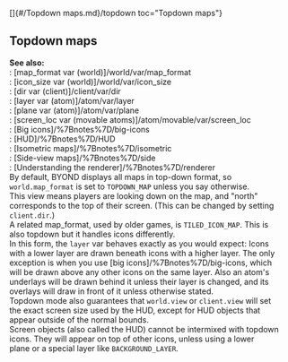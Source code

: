 []{#/Topdown maps.md}/topdown toc="Topdown maps"}    
## Topdown maps    
**See also:**    
:   [map_format var (world)]/world/var/map_format    
:   [icon_size var (world)]/world/var/icon_size    
:   [dir var (client)]/client/var/dir    
:   [layer var (atom)]/atom/var/layer    
:   [plane var (atom)]/atom/var/plane    
:   [screen_loc var (movable atoms)]/atom/movable/var/screen_loc    
:   [Big icons]/%7Bnotes%7D/big-icons    
:   [HUD]/%7Bnotes%7D/HUD    
:   [Isometric maps]/%7Bnotes%7D/isometric    
:   [Side-view maps]/%7Bnotes%7D/side    
:   [Understanding the renderer]/%7Bnotes%7D/renderer    
By default, BYOND displays all maps in top-down format, so    
`world.map_format` is set to `TOPDOWN_MAP` unless you say otherwise.    
This view means players are looking down on the map, and \"north\"    
corresponds to the top of their screen. (This can be changed by setting    
`client.dir`.)    
A related map_format, used by older games, is `TILED_ICON_MAP`. This is    
also topdown but it handles icons differently.    
In this form, the `layer` var behaves exactly as you would expect: Icons    
with a lower layer are drawn beneath icons with a higher layer. The only    
exception is when you use [big icons]/%7Bnotes%7D/big-icons, which    
will be drawn above any other icons on the same layer. Also an atom\'s    
underlays will be drawn behind it unless their layer is changed, and its    
overlays will draw in front of it unless otherwise stated.    
Topdown mode also guarantees that `world.view` or `client.view` will set    
the exact screen size used by the HUD, except for HUD objects that    
appear outside of the normal bounds.    
Screen objects (also called the HUD) cannot be intermixed with topdown    
icons. They will appear on top of other icons, unless using a lower    
plane or a special layer like `BACKGROUND_LAYER`.  
